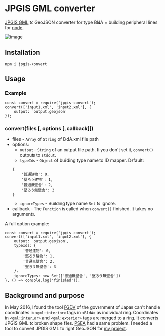 # JPGIS GML converter

[JPGIS GML](http://fgd.gsi.go.jp/download/) to GeoJSON converter for type BldA = building peripheral lines for [node](https://nodejs.org/).

![image](https://knt5.github.io/assets/img/product/jpgis-convert/jpgis-convert.png)

## Installation

```
npm i jpgis-convert
```

## Usage

### Example

```
const convert = require('jpgis-convert');
convert(['input1.xml', 'input2.xml'], {
	output: 'output.geojson'
});
```

### convert(files [, options [, callback]])

- files - ```Array``` of ```String``` of BldA.xml file path
- options:
	- ```output``` - ```String``` of an output file path. If you don't set it, ```convert()``` outputs to ```stdout```.
	- ```typeIds``` - ```Object``` of building type name to ID mapper. Default:
	```
	{
		'普通建物': 0,
		'堅ろう建物': 1,
		'普通無壁舎': 2,
		'堅ろう無壁舎': 3
	}
	```
	- ```ignoreTypes``` - Building type name ```Set``` to ignore.
- callback - The ```Function``` is called when ```convert()``` finished. It takes no arguments.

A full option example:

```
const convert = require('jpgis-convert');
convert(['input1.xml', 'input2.xml'], {
	output: 'output.geojson',
	typeIds: {
		'普通建物': 0,
		'堅ろう建物': 1,
		'普通無壁舎': 2,
		'堅ろう無壁舎': 3
	},
	ignoreTypes: new Set(['普通無壁舎', '堅ろう無壁舎'])
}, () => console.log('finished'));
```

## Background and purpose

In May 2016, I found the tool [FGDV](http://fgd.gsi.go.jp/download/menu.php) of the government of Japan can't handle coordinates in ```<gml:interior>``` tags in ```<BldA>``` as individual ring. Coordinates in ```<gml:interior>``` and ```<gml:exterior>``` tags are merged to a ring. It converts JPGIS GML to broken shape files. [PSEA](http://psgsv2.gsi.go.jp/koukyou/public/sien/pindex.html) had a same problem. I needed a tool to convert JPGIS GML to right GeoJSON for [my project](https://github.com/knt5/city-generator).
